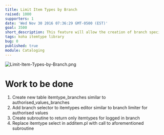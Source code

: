```yaml
---
title: Limit Item Types by Branch
raised: 1000
supporters: 1
date: 'Wed Nov 30 2016 07:36:29 GMT-0500 (EST)'
goal: 3500
short_description: This feature will allow the creation of branch specific item types.
tags: koha itemtype library
bug: 0
published: true
module: Cataloging
---
```

![Limit-Item-Types-by-Branch.png]({{site.baseurl}}/source/images/Limit-Item-Types-by-Branch.png)

# Work to be done
1. Create new table itemtype_branches similar to authorised_values_branches
2. Add branch selector to itemtypes editor similar to branch limiter for authorised values
3. Create subroutine to return only itemtypes for logged in branch
4. Replace itemtype select in additem.pl with call to aforementioned subroutine
